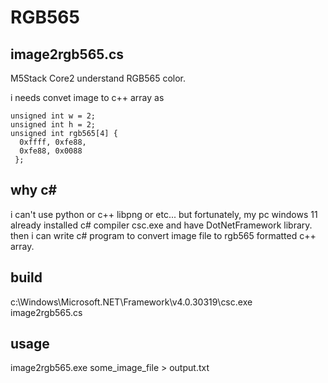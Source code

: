 # RGB565

## image2rgb565.cs

M5Stack Core2 understand RGB565 color.

i needs convet image to c++ array as

```
unsigned int w = 2;
unsigned int h = 2;
unsigned int rgb565[4] {
  0xffff, 0xfe88,
  0xfe88, 0x0088
 };
```

## why c#

i can't use python or c++ libpng or etc...
but fortunately, my pc windows 11 already installed c# compiler csc.exe and have DotNetFramework library.
then i can write c# program to convert image file to rgb565 formatted c++ array.

## build
 
c:\Windows\Microsoft.NET\Framework\v4.0.30319\csc.exe  image2rgb565.cs

## usage
 
   image2rgb565.exe  some_image_file  >  output.txt

